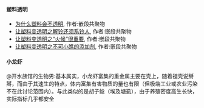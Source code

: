 #### 塑料透明
- [为什么塑料会不透明](http://www.scipark.net/archives/21537), 作者:嵌段共聚物
- [让塑料变透明之解铃还须系铃人](http://www.scipark.net/archives/22053), 作者:嵌段共聚物
- [让塑料变透明之“火候”很重要](http://www.scipark.net/archives/23201), 作者:嵌段共聚物
- [让塑料变透明之不可小瞧的添加剂](http://www.scipark.net/archives/23601), 作者:嵌段共聚物

#### 小龙虾
@开水族馆的生物男:基本属实，小龙虾富集的重金属主要在壳上，随着褪壳说掰掰，而由于其速生的特点，体内富集有害物质的量也有限（但极端工业或农业污染不在此讨论范围内）。与此类似的是胡子鲶（埃及塘虱），由于养殖密度高生长快，实际指标几乎都安全
